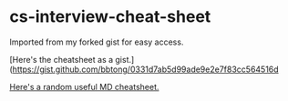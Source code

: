# cs-interview-cheat-sheet
Imported from my forked gist for easy access.

[Here's the cheatsheet as a gist.](https://gist.github.com/bbtong/0331d7ab5d99ade9e2e7f83cc564516d


[Here's a random useful MD cheatsheet.](https://github.com/adam-p/markdown-here/wiki/Markdown-Cheatsheet)
